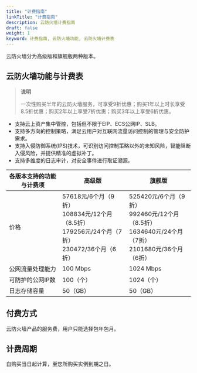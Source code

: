 ```yaml
---
title: "计费指南"
linkTitle: "计费指南"
description: 云防火墙计费指南
draft: false
weight: 1
keyword: 计费指南, 云防火墙功能, 云防火墙计费表
---
```


云防火墙分为高级版和旗舰版两种版本。

## 云防火墙功能与计费表

> **说明**
>
> 一次性购买半年的云防火墙服务，可享受9折优惠；购买1年以上时长享受8.5折优惠；购买2年以上享受7折优惠；购买3年以上享受6折优惠。

- 支持云上资产集中管控，包括但不限于EIP、ECS公网IP、SLB。
- 支持多方向的控制策略，满足云用户对互联网流量访问控制的管理与安全防护需求。
- 支持入侵防御系统(IPS)技术，可识别访问控制策略以外的未知风险，智能阻断入侵风险，并提供精准的虚拟补丁。
- 支持多维度的日志审计，对安全事件进行取证溯源。

| **各版本支持的功能与计费项** | **高级版**                                                   | 旗舰版                                                       |
| ---------------------------- | ------------------------------------------------------------ | ------------------------------------------------------------ |
| 价格                         | 57618元/6个月（9折）<br/>108834元/12个月（8.5折）<br/>179256元/24个月（7折）<br/>230472/36个月（6折） | 525420元/6个月（9折）<br/>992460元/12个月（8.5折）<br/>1634640元/24个月（7折）<br/>2101680元/36个月（6折） |
| 公网流量处理能力             | 100 Mbps                                                     | 1024 Mbps                                                    |
| 可防护的公网IP数             | 100（个）                                                    | 1024（个）                                                   |
| 日志存储容量                 | 50（GB）                                                     | 50（GB）                                                     |

## 付费方式

云防火墙产品的服务费，用户只能选择包年包月。

## 计费周期

自购买当日起计算，至您所购买实例到期之日。
